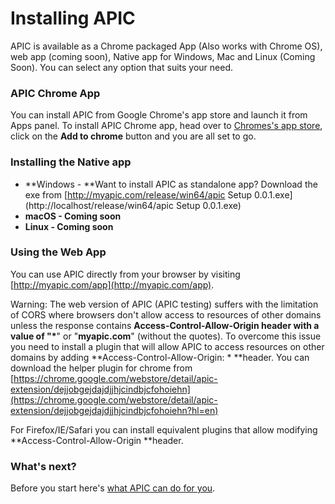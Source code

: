 # Installing APIC

APIC is available as a Chrome packaged App \(Also works with Chrome OS\), web app \(coming soon\), Native app for Windows, Mac and Linux \(Coming Soon\). You can select any option that suits your need.

### APIC Chrome App

You can install APIC from Google Chrome's app store and launch it from Apps panel. To install APIC Chrome app, head over to [Chromes's app store](https://chrome.google.com/webstore/detail/apic/ndlppagggobloiddihlgkhambleecphp), click on the **Add to chrome** button and you are all set to go.

### Installing the Native app

* **Windows - **Want to install APIC as standalone app? Download the exe from [http://myapic.com/release/win64/apic Setup 0.0.1.exe](http://localhost/release/win64/apic Setup 0.0.1.exe)
* **macOS - Coming soon**
* **Linux - Coming soon**

### Using the Web App

You can use APIC directly from your browser by visiting [http://myapic.com/app](http://myapic.com/app).

Warning: The web version of APIC \(APIC testing\) suffers with the limitation of CORS where browsers don't allow access to resources of other domains unless the response contains **Access-Control-Allow-Origin **header with a value of "**\***" or "**myapic.com**" \(without the quotes\). To overcome this issue you need to install a plugin that will allow APIC to access resources on other domains by adding **Access-Control-Allow-Origin: \* **header. You can download the helper plugin for chrome from [https://chrome.google.com/webstore/detail/apic-extension/dejjobgejdajdjjhjcindbjcfohoiehn](https://chrome.google.com/webstore/detail/apic-extension/dejjobgejdajdjjhjcindbjcfohoiehn?hl=en)

For Firefox/IE/Safari you can install equivalent plugins that allow modifying **Access-Control-Allow-Origin **header.

### What's next?

Before you start here's [what APIC can do for you](/gettingStarted.md).

